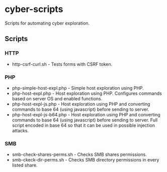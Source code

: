 # cyber-scripts
Scripts for automating cyber exploration.

## Scripts

### HTTP
* http-csrf-curl.sh - Tests forms with CSRF token. 

### PHP
* php-simple-host-expl.php - Simple host exploration using PHP.
* php-host-expl.php - Host exploration using PHP. Configures commands based on server OS and enabled functions.
* php-host-expl-js.php - Host exploration using PHP and converting commands to base 64 (using javascript) before sending to server.
* php-host-expl-js-b64.php - Host exploration using PHP and converting commands to base 64 (using javascript) before sending to server. Full script encoded in base 64 so that it can be used in possible injection attacks.

### SMB
* smb-check-shares-perms.sh - Checks SMB shares permissions.
* smb-ckeck-dir-perms.sh - Checks SMB directory permissions in every listed share.
